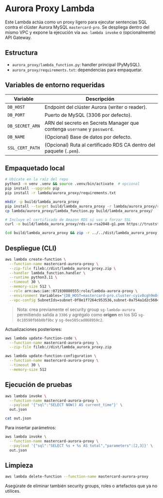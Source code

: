 # Aurora Proxy Lambda

Este Lambda actúa como un proxy ligero para ejecutar sentencias SQL contra el clúster Aurora MySQL `mastercard-pro`. Se despliega dentro del mismo VPC y expone la ejecución vía `aws lambda invoke` o (opcionalmente) API Gateway.

## Estructura

- `aurora_proxy/lambda_function.py`: handler principal (PyMySQL).
- `aurora_proxy/requirements.txt`: dependencias para empaquetar.

## Variables de entorno requeridas

| Variable          | Descripción                                                                |
| ----------------- | -------------------------------------------------------------------------- |
| `DB_HOST`         | Endpoint del clúster Aurora (writer o reader).                            |
| `DB_PORT`         | Puerto de MySQL (3306 por defecto).                                       |
| `DB_SECRET_ARN`   | ARN del secreto en Secrets Manager que contenga `username` y `password`.  |
| `DB_NAME`         | (Opcional) Base de datos por defecto.                                     |
| `SSL_CERT_PATH`   | (Opcional) Ruta al certificado RDS CA dentro del paquete (`.pem`).        |

## Empaquetado local

```bash
# Ubícate en la raíz del repo
python3 -m venv .venv && source .venv/bin/activate  # opcional
pip install --upgrade pip
pip install -r lambda/aurora_proxy/requirements.txt

mkdir -p build/lambda_aurora_proxy
pip install --target build/lambda_aurora_proxy -r lambda/aurora_proxy/requirements.txt
cp lambda/aurora_proxy/lambda_function.py build/lambda_aurora_proxy/

# Incluye el certificado de Amazon RDS si vas a forzar SSL
curl -o build/lambda_aurora_proxy/rds-ca-rsa2048-g1.pem https://truststore.pki.rds.amazonaws.com/global/global-bundle.pem

(cd build/lambda_aurora_proxy && zip -r ../../dist/lambda_aurora_proxy.zip .)
```

## Despliegue (CLI)

```bash
aws lambda create-function \
  --function-name mastercard-aurora-proxy \
  --zip-file fileb://dist/lambda_aurora_proxy.zip \
  --handler lambda_function.handler \
  --runtime python3.11 \
  --timeout 30 \
  --memory-size 512 \
  --role arn:aws:iam::071930880555:role/lambda-aurora-proxy \
  --environment Variables="{DB_HOST=mastercard-pro.cluster-cyiv0cgh9m8s.us-west-2.rds.amazonaws.com,DB_SECRET_ARN=arn:aws:secretsmanager:us-west-2:071930880555:secret:rds!cluster-63217091-3511-41dd-a6bf-5e022f920411-Ht91K8,DB_PORT=3306,SSL_CERT_PATH=/var/task/rds-ca-rsa2048-g1.pem}" \
  --vpc-config SubnetIds=subnet-0f8e1f7264c953536,subnet-0a754a1d2c5604ad5 SecurityGroupIds=sg-lambda-aurora
```

> Nota: crea previamente el security group `sg-lambda-aurora` permitiendo salida a `3306` y agrégalo como **origen** en los SG `sg-0c10590fb6b0bf9bc` y `sg-0ee505cad868959c2`.

Actualizaciones posteriores:

```bash
aws lambda update-function-code \
  --function-name mastercard-aurora-proxy \
  --zip-file fileb://dist/lambda_aurora_proxy.zip

aws lambda update-function-configuration \
  --function-name mastercard-aurora-proxy \
  --timeout 30 \
  --memory-size 512
```

## Ejecución de pruebas

```bash
aws lambda invoke \
  --function-name mastercard-aurora-proxy \
  --payload '{"sql":"SELECT NOW() AS current_time"}' \
  out.json

cat out.json
```

Para insertar parámetros:

```bash
aws lambda invoke \
  --function-name mastercard-aurora-proxy \
  --payload '{"sql":"SELECT %s + %s AS total","parameters":[2,3]}' \
  out.json
```

## Limpieza

```bash
aws lambda delete-function --function-name mastercard-aurora-proxy
```

Asegúrate de eliminar también security groups, roles o artefactos que ya no utilices.
